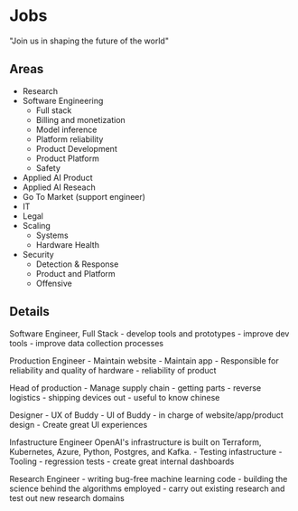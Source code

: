 # Jobs

"Join us in shaping the future of the world"

## Areas
- Research
- Software Engineering
    - Full stack
    - Billing and monetization
    - Model inference
    - Platform reliability
    - Product Development
    - Product Platform
    - Safety
- Applied AI Product
- Applied AI Reseach
- Go To Market (support engineer)
- IT
- Legal
- Scaling
    - Systems
    - Hardware Health
- Security
    - Detection & Response
    - Product and Platform
    - Offensive


## Details

Software Engineer, Full Stack
    - develop tools and prototypes
    - improve dev tools
    - improve data collection processes

Production Engineer
    - Maintain website 
    - Maintain app
    - Responsible for reliability and quality of hardware
    - reliability of product

Head of production
    - Manage supply chain
    - getting parts
    - reverse logistics
    - shipping devices out
    - useful to know chinese

Designer 
    - UX of Buddy
    - UI of Buddy
    - in charge of website/app/product design
    - Create great UI experiences

Infastructure Engineer
OpenAI's infrastructure is built on Terraform, Kubernetes, Azure, Python, Postgres, and Kafka.
    - Testing infastructure
    - Tooling
    - regression tests
    - create great internal dashboards

Research Engineer
    - writing bug-free machine learning code
    - building the science behind the algorithms employed
    - carry out existing research and test out new research domains